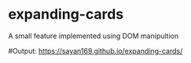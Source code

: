 # expanding-cards
A small feature implemented using DOM manipultion

#Output: https://sayan169.github.io/expanding-cards/
